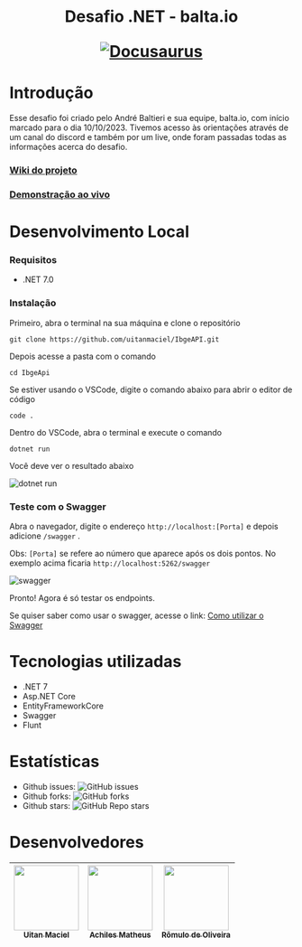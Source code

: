 <h1 align="center">
  <p align="center">Desafio .NET - balta.io</p>
  <a href="#introdução"><img src="https://media-exp1.licdn.com/dms/image/D4D0BAQH-vepcEyn7eg/company-logo_200_200/0/1664892611523?e=2147483647&v=beta&t=sIwryTq8oyuFMs1SOzexQ4eDTCrsPjzSmErmL_Buc2E" alt="Docusaurus"></a>
</h1>

# Introdução

Esse desafio foi criado pelo André Baltieri e sua equipe, balta.io, com início marcado para o dia 10/10/2023. Tivemos acesso às orientações através de um canal do discord e também por um live, onde foram passadas todas as informações acerca do desafio.

### [Wiki do projeto](https://github.com/uitanmaciel/IbgeAPI/wiki/01.-Home)
### [Demonstração ao vivo](https://react-ibge-lc678qmje-achilesmatheus.vercel.app)

# Desenvolvimento Local

### Requisitos

- .NET 7.0

### Instalação

Primeiro, abra o terminal na sua máquina e clone o repositório

    git clone https://github.com/uitanmaciel/IbgeAPI.git

Depois acesse a pasta com o comando

    cd IbgeApi

Se estiver usando o VSCode, digite o comando abaixo para abrir o editor de código

    code .

Dentro do VSCode, abra o terminal e execute o comando

    dotnet run

Você deve ver o resultado abaixo

![dotnet run](https://github.com/uitanmaciel/IbgeAPI/assets/62624017/0bccc72e-3257-4b9f-b859-fbb54fa61876)

### Teste com o Swagger

Abra o navegador, digite o endereço `http://localhost:[Porta]` e depois adicione `/swagger` .

Obs: `[Porta]` se refere ao número que aparece após os dois pontos. No exemplo acima ficaria `http://localhost:5262/swagger`

![swagger](https://github.com/uitanmaciel/IbgeAPI/assets/62624017/d90ea719-1e00-4142-9aeb-fe8d3e299c36)

Pronto! Agora é só testar os endpoints.

Se quiser saber como usar o swagger, acesse o link: [Como utilizar o Swagger](https://appmaster.io/university/pt/tutorials/endpoints/o-que-e-e-como-utiliza-lo)

# Tecnologias utilizadas

- .NET 7
- Asp.NET Core
- EntityFrameworkCore
- Swagger
- Flunt

# Estatísticas

- Github issues: ![GitHub issues](https://img.shields.io/github/issues/uitanmaciel/IbgeAPI)
- Github forks: ![GitHub forks](https://img.shields.io/github/forks/uitanmaciel/IbgeApi)
- Github stars: ![GitHub Repo stars](https://img.shields.io/github/stars/uitanmaciel/IbgeApi)

# Desenvolvedores

| [<img src="https://avatars.githubusercontent.com/u/25512424?v=4" width=115><br><sub>Uitan Maciel</sub>](https://github.com/uitanmaciel) | [<img src="https://avatars.githubusercontent.com/u/62624017?v=4" width=115><br><sub>Achiles Matheus</sub>](https://github.com/achilesmatheus) | [<img src="https://avatars.githubusercontent.com/u/100490822?v=4" width=115><br><sub>Rômulo de Oliveira</sub>](https://github.com/romulodeoliveira) |
| :-------------------------------------------------------------------------------------------------------------------------------------: | :-------------------------------------------------------------------------------------------------------------------------------------------: | :-------------------------------------------------------------------------------------------------------------------------------------------------: |
